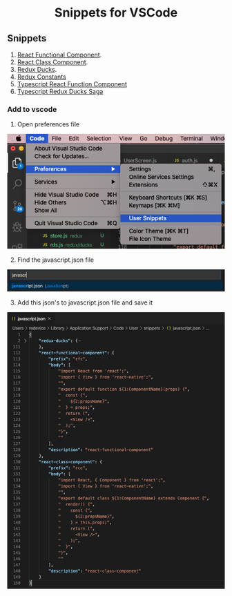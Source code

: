 <div align="center">
  <h1>Snippets for VSCode</h1>
</div>

## Snippets

1. [React Functional Component](https://gist.github.com/gthrm/134a2cf298bda27a039dfc2dcb4c01aa).
2. [React Class Component](https://gist.github.com/gthrm/d70506dc97e4400486cfb3e96a724446).
3. [Redux Ducks](https://gist.github.com/gthrm/fe0a5a8198d08641cd542a02ee9bb9ca).
4. [Redux Constants](https://gist.github.com/gthrm/cbb1fdac9b7fb7361109b29f13c2b263)
5. [Typescript React Function Component](https://gist.github.com/gthrm/a0b938c140da7358012d9bff4af68975)
6. [Typescript Redux Ducks Saga](https://gist.github.com/gthrm/8eb72f75709dce0b8ed673a23a4385f1)

### Add to vscode

1. Open preferences file

 ![Image](/images/image.png)

2. Find the javascript.json file

 ![Image](/images/image2.png)

3. Add this json's to javascript.json file and save it

 ![Image](/images/image3.png)
